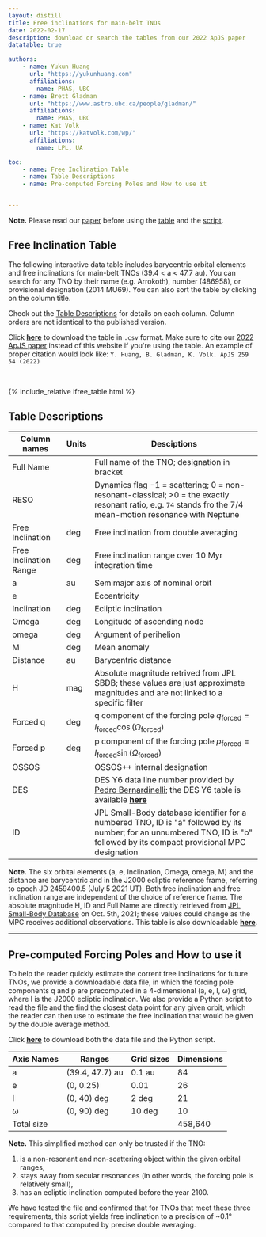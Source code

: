 ```yaml
---
layout: distill
title: Free inclinations for main-belt TNOs
date: 2022-02-17
description: download or search the tables from our 2022 ApJS paper
datatable: true

authors:
    - name: Yukun Huang
      url: "https://yukunhuang.com"
      affiliations:
        name: PHAS, UBC
    - name: Brett Gladman
      url: "https://www.astro.ubc.ca/people/gladman/"
      affiliations:
        name: PHAS, UBC
    - name: Kat Volk
      url: "https://katvolk.com/wp/"
      affiliations:
        name: LPL, UA

toc:
    - name: Free Inclination Table
    - name: Table Descriptions
    - name: Pre-computed Forcing Poles and How to use it


---
```


**Note.** Please read our [paper](https://iopscience.iop.org/article/10.3847/1538-4365/ac559a) before using the <a href="{{ site.baseurl }}/download/ifree/ifree_release.csv" target="_blank" rel="noopener noreferrer">table</a> and the <a href="{{ site.baseurl }}/download/ifree/ifree.tar.gz" target="_blank" rel="noopener noreferrer">script</a>.

## Free Inclination Table


The following interactive data table includes barycentric orbital elements and free inclinations for main-belt TNOs (39.4 < a < 47.7 au). You can search for any TNO by their name (e.g. Arrokoth), number (486958), or provisional designation (2014 MU69). You can also sort the table by clicking on the column title.

Check out the [Table Descriptions](#table-desciptions) for details on each column. Column orders are not identical to the published version.

Click **<a href="{{ site.baseurl }}/download/ifree/ifree_release.csv" target="_blank" rel="noopener noreferrer">here</a>** to download the table in `.csv` format. Make sure to cite our [2022 ApJS paper](https://iopscience.iop.org/article/10.3847/1538-4365/ac559a) instead of this website if you're using the table. An example of proper citation would look like:  `Y. Huang, B. Gladman, K. Volk. ApJS 259 54 (2022)`

<br />

<script>
$("body").css("display", "none");
$("body").hide();
</script>
<!-- <span id="loader" class="loader">
<span id="loader-inner" class="loader-inner">
</span></span> -->
<div id="table-box" class="table-box l-page">

{% include_relative ifree_table.html %}

</div>


<script>
$(document).ready(function () {
        $('#ifree-table').DataTable( {
        deferRender:    true,
        scrollX: true,
        paging: true,
        searching: true,
        scrollCollapse: true,
        scroller:       true,
        pageLength: 25,
        columns: [
        { title: "Full Name", data: "Name", "width": "150px",className: "dt-center"  },
        { title: "RESO", data: "RESO", "width": "30px",className: "dt-center" },
        { title: "Free Inclination (deg)", data: "Ifree", "width": "120px",className: "dt-center" },
        { title: "Free Inclination Range (deg)", data: "IfreeRange", "width": "120px",className: "dt-center" },
        { title: "a (au)", data: "a", "width": "60px",className: "dt-center" },
        { title: "e", data: "e", "width": "50px",className: "dt-center"},
        { title: "Inclination (deg)", data: "inc", "width": "60px",className: "dt-center"  },
        { title: "Omega (deg)", data: "Omega", "width": "80px",className: "dt-center" },
        { title: "omega (deg)", data: "omega", "width": "80px",className: "dt-center" },
        { title: "M (deg)", data: "M", "width": "80px",className: "dt-center" },
        { title: "Distance (au)", data: "dist", "width": "80px",className: "dt-center" },
        { title: "H (mag)", data: "H", "width": "30px",className: "dt-center" },
        { title: "Forced q (deg)", data: "qForced", "width": "60px",className: "dt-center" },
        { title: "Forced p (deg)", data: "pForced", "width": "60px",className: "dt-center" },
        { title: "OSSOS++", data: "OSSOS", "width": "80px",className: "dt-center" },
        { title: "DES", data: "DES", "width": "80px",className: "dt-center" },
        { title: "ID", data: "ID", "width": "60px",className: "dt-center" },],
        initComplete: function () {
            // $("#loader").hide(400);
            $("body").fadeIn(1000);
            }
    });});
</script>

## <a name="table-desciptions"></a>Table Descriptions

| Column names           | Units | Desciptions                                                                                                                                                                                                                                                                                                                                        |
| ---------------------- | ----- | -------------------------------------------------------------------------------------------------------------------------------------------------------------------------------------------------------------------------------------------------------------------------------------------------------------------------------------------------- |
| Full Name              |       | Full name of the TNO; designation in bracket                                                                                                                                                                                                                                                                                                       |
| RESO                   |       | Dynamics flag <d-footnote>-1 = scattering; 0 = non-resonant-classical; >0 = the exactly resonant ratio, e.g. `74` stands fro the 7/4 mean-motion resonance with Neptune</d-footnote>                                                                                                                                                               |
| Free Inclination       | deg   | Free inclination from double averaging                                                                                                                                                                                                                                                                                                             |
| Free Inclination Range | deg   | Free inclination range over 10 Myr integration time                                                                                                                                                                                                                                                                                                |
| a                      | au    | Semimajor axis of nominal orbit                                                                                                                                                                                                                                                                                                                    |
| e                      |       | Eccentricity                                                                                                                                                                                                                                                                                                                                       |
| Inclination            | deg   | Ecliptic inclination                                                                                                                                                                                                                                                                                                                               |
| Omega                  | deg   | Longitude of ascending node                                                                                                                                                                                                                                                                                                                        |
| omega                  | deg   | Argument of perihelion                                                                                                                                                                                                                                                                                                                             |
| M                      | deg   | Mean anomaly                                                                                                                                                                                                                                                                                                                                       |
| Distance               | au    | Barycentric distance                                                                                                                                                                                                                                                                                                                               |
| H                      | mag   | Absolute magnitude <d-footnote>retrived from JPL SBDB; these values are just approximate magnitudes and are not linked to a specific filter</d-footnote>                                                                                                                                                                                           |
| Forced q               | deg   | q component of the forcing pole <d-footnote>$q_\text{forced} = I_\text{forced} \cos{(\Omega_\text{forced})}$</d-footnote>                                                                                                                                                                                                                          |
| Forced p               | deg   | p component of the forcing pole <d-footnote>$p_\text{forced} = I_\text{forced} \sin{(\Omega_\text{forced})}$</d-footnote>                                                                                                                                                                                                                          |
| OSSOS                  |       | OSSOS++ internal designation                                                                                                                                                                                                                                                                                                                       |
| DES                    |       | DES Y6 data line number<d-footnote> provided by <a href="http://pbernardinelli.com/" target="_blank" rel="noopener noreferrer">Pedro Bernardinelli</a>; the DES Y6 table is available <strong><a href="https://iopscience.iop.org/article/10.3847/1538-4365/ac3914/meta" target="_blank" rel="noopener noreferrer">here</a></strong> </d-footnote> |
| ID                     |       | JPL Small-Body database identifier <d-footnote>for a numbered TNO, ID is "a" followed by its number; for an unnumbered TNO, ID is "b" followed by its compact provisional MPC designation</d-footnote>                                                                                                                                             |


**Note.** The six orbital elements (a, e, Inclination, Omega, omega, M) and the distance are barycentric and in the J2000 ecliptic reference frame, referring to epoch JD 2459400.5 (July 5 2021 UT). Both free inclination and free inclination range are independent of the choice of reference frame. The absolute magnitude H, ID and Full Name are directly retrieved from [JPL Small-Body Database](https://ssd.jpl.nasa.gov/tools/sbdb_query.html) on Oct. 5th, 2021; these values could change as the MPC receives additional observations. This table is also downloadable **<a href="{{ site.baseurl }}/download/ifree/ifree_release.csv" target="_blank" rel="noopener noreferrer">here</a>**.

***

## Pre-computed Forcing Poles and How to use it

To help the reader quickly estimate the corrent free inclinations for future TNOs, we provide a downloadable data file, in which the forcing pole components q and p are precomputed in a 4-dimensional (a, e, I, ω) grid, where I is the J2000 ecliptic inclination. We also provide a Python script to read the file and the find the closest data point for any given orbit, which the reader can then use to estimate the free inclination that would be given by the double average method.

Click **<a href="{{ site.baseurl }}/download/ifree/ifree.tar.gz" target="_blank" rel="noopener noreferrer">here</a>** to download both the data file and the Python script.

| Axis Names | Ranges          | Grid sizes | Dimensions |
| ---------- | --------------- | ---------- | ---------- |
| a          | (39.4, 47.7) au | 0.1 au     | 84         |
| e          | (0, 0.25)       | 0.01       | 26         |
| I          | (0, 40) deg     | 2 deg      | 21         |
| ω          | (0, 90) deg     | 10 deg     | 10         |
| Total size |                 |            | 458,640    |

**Note.** This simplified method can only be trusted if the TNO:
1. is a non-resonant and non-scattering object within the given orbital ranges,
2. stays away from secular resonances (in other words, the forcing pole is relatively small),
3. has an ecliptic inclination computed before the year 2100.

We have tested the file and confirmed that for TNOs that meet these three requirements, this script yields free inclination to a precision of ~0.1° compared to that computed by precise double averaging.